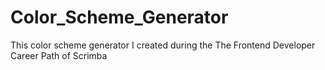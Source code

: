 # Color_Scheme_Generator
This color scheme generator I created during the The Frontend Developer Career Path of Scrimba
